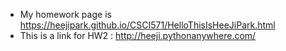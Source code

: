 - My homework page is https://heejipark.github.io/CSCI571/HelloThisIsHeeJiPark.html
- This is a link for HW2 : http://heeji.pythonanywhere.com/

